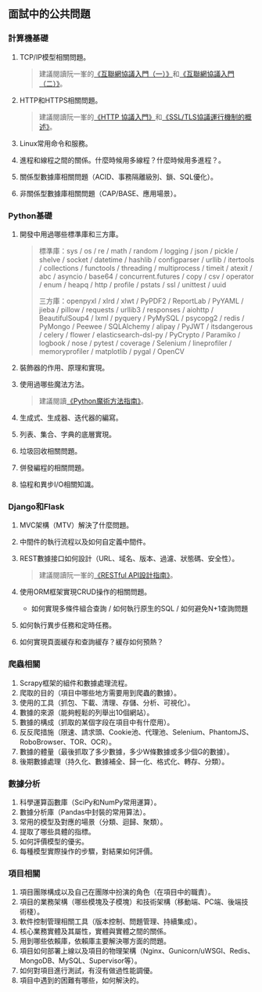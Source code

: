 ## 面試中的公共問題

### 計算機基礎

1. TCP/IP模型相關問題。

   > 建議閱讀阮一峯的[《互聯網協議入門（一）》](http://www.ruanyifeng.com/blog/2012/05/internet_protocol_suite_part_i.html)和[《互聯網協議入門（二）》](http://www.ruanyifeng.com/blog/2012/06/internet_protocol_suite_part_ii.html)。

2. HTTP和HTTPS相關問題。

   > 建議閱讀阮一峯的[《HTTP 協議入門》](http://www.ruanyifeng.com/blog/2016/08/http.html)和[《SSL/TLS協議運行機制的概述》](http://www.ruanyifeng.com/blog/2014/02/ssl_tls.html)。

3. Linux常用命令和服務。

4. 進程和線程之間的關係。什麼時候用多線程？什麼時候用多進程？。

5. 關係型數據庫相關問題（ACID、事務隔離級別、鎖、SQL優化）。

6. 非關係型數據庫相關問題（CAP/BASE、應用場景）。

### Python基礎

1. 開發中用過哪些標準庫和三方庫。

   > 標準庫：sys / os / re / math / random / logging / json / pickle / shelve / socket / datetime / hashlib / configparser / urllib / itertools / collections / functools / threading / multiprocess / timeit / atexit / abc / asyncio / base64 / concurrent.futures / copy / csv / operator / enum / heapq / http / profile / pstats / ssl / unittest / uuid
   >
   > 三方庫：openpyxl / xlrd / xlwt / PyPDF2 / ReportLab / PyYAML / jieba / pillow / requests / urllib3 / responses / aiohttp / BeautifulSoup4 / lxml / pyquery / PyMySQL / psycopg2 / redis / PyMongo / Peewee / SQLAlchemy / alipay / PyJWT / itsdangerous / celery / flower / elasticsearch-dsl-py / PyCrypto / Paramiko / logbook / nose / pytest / coverage / Selenium / lineprofiler / memoryprofiler / matplotlib / pygal / OpenCV

2. 裝飾器的作用、原理和實現。

3. 使用過哪些魔法方法。

   > 建議閱讀[《Python魔術方法指南》](https://pycoders-weekly-chinese.readthedocs.io/en/latest/issue6/a-guide-to-pythons-magic-methods.html)。

4. 生成式、生成器、迭代器的編寫。

5. 列表、集合、字典的底層實現。

6. 垃圾回收相關問題。

7. 併發編程的相關問題。

8. 協程和異步I/O相關知識。

### Django和Flask

1. MVC架構（MTV）解決了什麼問題。

2. 中間件的執行流程以及如何自定義中間件。

3. REST數據接口如何設計（URL、域名、版本、過濾、狀態碼、安全性）。

   > 建議閱讀阮一峯的[《RESTful API設計指南》](http://www.ruanyifeng.com/blog/2014/05/restful_api.html)。

4. 使用ORM框架實現CRUD操作的相關問題。

   - 如何實現多條件組合查詢 / 如何執行原生的SQL / 如何避免N+1查詢問題

5. 如何執行異步任務和定時任務。

6. 如何實現頁面緩存和查詢緩存？緩存如何預熱？

### 爬蟲相關

1. Scrapy框架的組件和數據處理流程。
2. 爬取的目的（項目中哪些地方需要用到爬蟲的數據）。
3. 使用的工具（抓包、下載、清理、存儲、分析、可視化）。
4. 數據的來源（能夠輕鬆的列舉出10個網站）。
5. 數據的構成（抓取的某個字段在項目中有什麼用）。
6. 反反爬措施（限速、請求頭、Cookie池、代理池、Selenium、PhantomJS、RoboBrowser、TOR、OCR）。
7. 數據的體量（最後抓取了多少數據，多少W條數據或多少個G的數據）。
8. 後期數據處理（持久化、數據補全、歸一化、格式化、轉存、分類）。

### 數據分析

1. 科學運算函數庫（SciPy和NumPy常用運算）。
2. 數據分析庫（Pandas中封裝的常用算法）。
3. 常用的模型及對應的場景（分類、迴歸、聚類）。
4. 提取了哪些具體的指標。
5. 如何評價模型的優劣。
6. 每種模型實際操作的步驟，對結果如何評價。

### 項目相關

1. 項目團隊構成以及自己在團隊中扮演的角色（在項目中的職責）。
2. 項目的業務架構（哪些模塊及子模塊）和技術架構（移動端、PC端、後端技術棧）。
3. 軟件控制管理相關工具（版本控制、問題管理、持續集成）。
4. 核心業務實體及其屬性，實體與實體之間的關係。
5. 用到哪些依賴庫，依賴庫主要解決哪方面的問題。
6. 項目如何部署上線以及項目的物理架構（Nginx、Gunicorn/uWSGI、Redis、MongoDB、MySQL、Supervisor等）。
7. 如何對項目進行測試，有沒有做過性能調優。
8. 項目中遇到的困難有哪些，如何解決的。